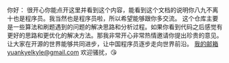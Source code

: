 你好：
  很开心你能点开这里并看到这个内容，能看到这个文档的说明你八九不离十也是程序员。我当然也是程序员啦，所以希望能够跟你多交流。
  这个仓库主要是一些算法和刷题遇到的问题的解决思路和分析过程。如果你看到代码之后感觉有更好的思路和更优化的解决方法。那我非常开心非常热情邀请你提出珍贵的意见。让大家在开源的世界能够共同进步，让中国程序员逐步走向世界前沿。
  我的邮箱yuankyelkyle@gmail.com 欢迎骚扰，😘
